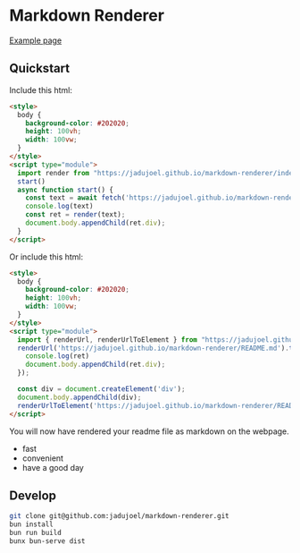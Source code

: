 # Markdown Renderer

[Example page](https://jadujoel.github.io/markdown-renderer/)

## Quickstart

Include this html:

```html
<style>
  body {
    background-color: #202020;
    height: 100vh;
    width: 100vw;
  }
</style>
<script type="module">
  import render from "https://jadujoel.github.io/markdown-renderer/index.js"
  start()
  async function start() {
    const text = await fetch('https://jadujoel.github.io/markdown-renderer/README.md').then(response => response.text());
    console.log(text)
    const ret = render(text);
    document.body.appendChild(ret.div);
  }
</script>
```

Or include this html:

```html
<style>
  body {
    background-color: #202020;
    height: 100vh;
    width: 100vw;
  }
</style>
<script type="module">
  import { renderUrl, renderUrlToElement } from "https://jadujoel.github.io/markdown-renderer/index.js"
  renderUrl('https://jadujoel.github.io/markdown-renderer/README.md').then(ret => {
    console.log(ret)
    document.body.appendChild(ret.div);
  });

  const div = document.createElement('div');
  document.body.appendChild(div);
  renderUrlToElement('https://jadujoel.github.io/markdown-renderer/README.md', div);
</script>
```

You will now have rendered your readme file as markdown on the webpage.

- fast
- convenient
- have a good day

## Develop

```bash
git clone git@github.com:jadujoel/markdown-renderer.git
bun install
bun run build
bunx bun-serve dist
```
